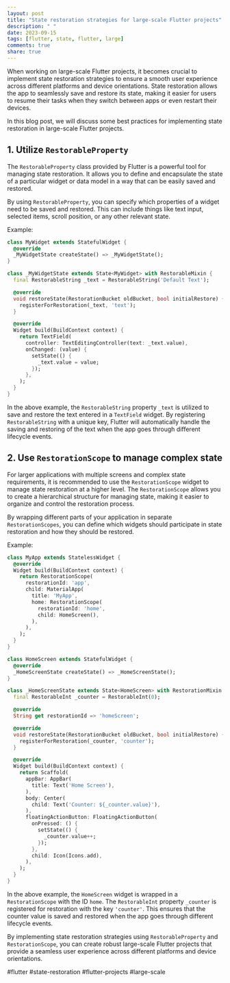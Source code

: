 ```yaml
---
layout: post
title: "State restoration strategies for large-scale Flutter projects"
description: " "
date: 2023-09-15
tags: [flutter, state, flutter, large]
comments: true
share: true
---
```


When working on large-scale Flutter projects, it becomes crucial to implement state restoration strategies to ensure a smooth user experience across different platforms and device orientations. State restoration allows the app to seamlessly save and restore its state, making it easier for users to resume their tasks when they switch between apps or even restart their devices.

In this blog post, we will discuss some best practices for implementing state restoration in large-scale Flutter projects.

## 1. Utilize `RestorableProperty`

The `RestorableProperty` class provided by Flutter is a powerful tool for managing state restoration. It allows you to define and encapsulate the state of a particular widget or data model in a way that can be easily saved and restored.

By using `RestorableProperty`, you can specify which properties of a widget need to be saved and restored. This can include things like text input, selected items, scroll position, or any other relevant state.

Example:

```dart
class MyWidget extends StatefulWidget {
  @override
  _MyWidgetState createState() => _MyWidgetState();
}

class _MyWidgetState extends State<MyWidget> with RestorableMixin {
  final RestorableString _text = RestorableString('Default Text');

  @override
  void restoreState(RestorationBucket oldBucket, bool initialRestore) {
    registerForRestoration(_text, 'text');
  }

  @override
  Widget build(BuildContext context) {
    return TextField(
      controller: TextEditingController(text: _text.value),
      onChanged: (value) {
        setState(() {
          _text.value = value;
        });
      },
    );
  }
}
```

In the above example, the `RestorableString` property `_text` is utilized to save and restore the text entered in a `TextField` widget. By registering `RestorableString` with a unique key, Flutter will automatically handle the saving and restoring of the text when the app goes through different lifecycle events.

## 2. Use `RestorationScope` to manage complex state

For larger applications with multiple screens and complex state requirements, it is recommended to use the `RestorationScope` widget to manage state restoration at a higher level. The `RestorationScope` allows you to create a hierarchical structure for managing state, making it easier to organize and control the restoration process.

By wrapping different parts of your application in separate `RestorationScopes`, you can define which widgets should participate in state restoration and how they should be restored.

Example:

```dart
class MyApp extends StatelessWidget {
  @override
  Widget build(BuildContext context) {
    return RestorationScope(
      restorationId: 'app',
      child: MaterialApp(
        title: 'MyApp',
        home: RestorationScope(
          restorationId: 'home',
          child: HomeScreen(),
        ),
      ),
    );
  }
}

class HomeScreen extends StatefulWidget {
  @override
  _HomeScreenState createState() => _HomeScreenState();
}

class _HomeScreenState extends State<HomeScreen> with RestorationMixin {
  final RestorableInt _counter = RestorableInt(0);

  @override
  String get restorationId => 'homeScreen';

  @override
  void restoreState(RestorationBucket oldBucket, bool initialRestore) {
    registerForRestoration(_counter, 'counter');
  }

  @override
  Widget build(BuildContext context) {
    return Scaffold(
      appBar: AppBar(
        title: Text('Home Screen'),
      ),
      body: Center(
        child: Text('Counter: ${_counter.value}'),
      ),
      floatingActionButton: FloatingActionButton(
        onPressed: () {
          setState(() {
            _counter.value++;
          });
        },
        child: Icon(Icons.add),
      ),
    );
  }
}
```

In the above example, the `HomeScreen` widget is wrapped in a `RestorationScope` with the ID `home`. The `RestorableInt` property `_counter` is registered for restoration with the key `'counter'`. This ensures that the counter value is saved and restored when the app goes through different lifecycle events.

By implementing state restoration strategies using `RestorableProperty` and `RestorationScope`, you can create robust large-scale Flutter projects that provide a seamless user experience across different platforms and device orientations.

#flutter #state-restoration #flutter-projects #large-scale